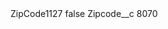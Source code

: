 <?xml version="1.0" encoding="UTF-8"?>
<CustomMetadata xmlns="http://soap.sforce.com/2006/04/metadata" xmlns:xsi="http://www.w3.org/2001/XMLSchema-instance" xmlns:xsd="http://www.w3.org/2001/XMLSchema">
    <label>ZipCode1127</label>
    <protected>false</protected>
    <values>
        <field>Zipcode__c</field>
        <value xsi:type="xsd:string">8070</value>
    </values>
</CustomMetadata>
